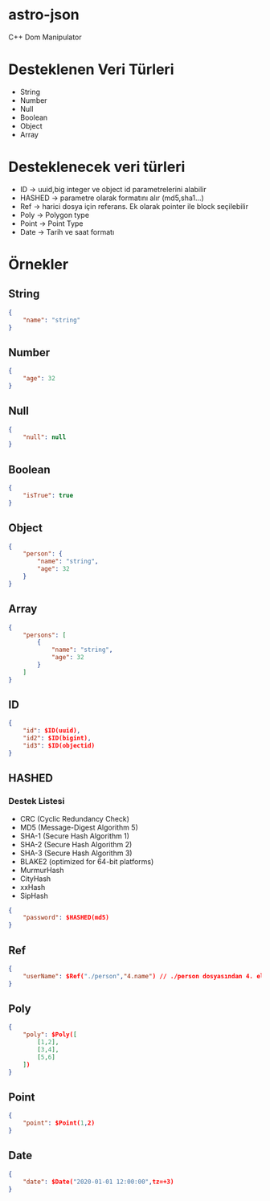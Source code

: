 # astro-json
C++ Dom Manipulator

# Desteklenen Veri Türleri
- String
- Number
- Null
- Boolean
- Object
- Array


# Desteklenecek veri türleri
- ID -> uuid,big integer ve object id parametrelerini alabilir
- HASHED -> parametre olarak formatını alır (md5,sha1...)
- Ref -> harici dosya için referans. Ek olarak pointer ile block seçilebilir
- Poly -> Polygon type
- Point -> Point Type
- Date -> Tarih ve saat formatı

# Örnekler
## String
```json
{
    "name": "string"
}
```

## Number
```json
{
    "age": 32
}
```

## Null
```json
{
    "null": null
}
```

## Boolean
```json
{
    "isTrue": true
}
```

## Object
```json
{
    "person": {
        "name": "string",
        "age": 32
    }
}
```

## Array
```json
{
    "persons": [
        {
            "name": "string",
            "age": 32
        }
    ]
}
```

## ID
```json
{
    "id": $ID(uuid),
    "id2": $ID(bigint),
    "id3": $ID(objectid)
}
```

## HASHED

### Destek Listesi
- CRC (Cyclic Redundancy Check)
- MD5 (Message-Digest Algorithm 5)
- SHA-1 (Secure Hash Algorithm 1)
- SHA-2 (Secure Hash Algorithm 2)
- SHA-3 (Secure Hash Algorithm 3)
- BLAKE2 (optimized for 64-bit platforms)
- MurmurHash
- CityHash
- xxHash
- SipHash

```json
{
    "password": $HASHED(md5)
}
```

## Ref
```json
{
    "userName": $Ref("./person","4.name") // ./person dosyasından 4. elemanın name değerini alır
}
```

## Poly
```json
{
    "poly": $Poly([
        [1,2],
        [3,4],
        [5,6]
    ])
}
```

## Point
```json
{
    "point": $Point(1,2)
}
```

## Date
```json
{
    "date": $Date("2020-01-01 12:00:00",tz=+3)
}
```
